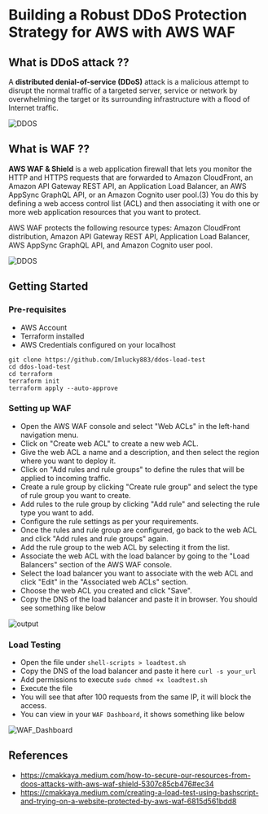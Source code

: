 # Building a Robust DDoS Protection Strategy for AWS with AWS WAF

## What is DDoS attack ??

A **distributed denial-of-service (DDoS)** attack is a malicious attempt to disrupt the normal traffic of a targeted server, service or network by overwhelming the target or its surrounding infrastructure with a flood of Internet traffic.

![DDOS](https://i.imgur.com/PpowK9A.png)

## What is WAF ??

**AWS WAF & Shield** is a web application firewall that lets you monitor the HTTP and HTTPS requests that are forwarded to Amazon CloudFront, an Amazon API Gateway REST API, an Application Load Balancer, an AWS AppSync GraphQL API, or an Amazon Cognito user pool.(3) You do this by defining a web access control list (ACL) and then associating it with one or more web application resources that you want to protect.

AWS WAF protects the following resource types: Amazon CloudFront distribution, Amazon API Gateway REST API, Application Load Balancer, AWS AppSync GraphQL API, and Amazon Cognito user pool.

![DDOS](https://d1tcczg8b21j1t.cloudfront.net/strapi-assets/11_AWS_waf_what_it_is_3_75023d5b21.png)


## Getting Started

### Pre-requisites

+ AWS Account
+ Terraform installed
+ AWS Credentials configured on your localhost

```
git clone https://github.com/Imlucky883/ddos-load-test
cd ddos-load-test
cd terraform
terraform init
terraform apply --auto-approve
```

### Setting up WAF


+ Open the AWS WAF console and select "Web ACLs" in the left-hand navigation menu.
+ Click on "Create web ACL" to create a new web ACL.
+ Give the web ACL a name and a description, and then select the region where you want to deploy it.
+ Click on "Add rules and rule groups" to define the rules that will be applied to incoming traffic.
+ Create a rule group by clicking "Create rule group" and select the type of rule group you want to create.
+ Add rules to the rule group by clicking "Add rule" and selecting the rule type you want to add.
+ Configure the rule settings as per your requirements.
+ Once the rules and rule group are configured, go back to the web ACL and click "Add rules and rule groups" again.
+ Add the rule group to the web ACL by selecting it from the list.
+ Associate the web ACL with the load balancer by going to the "Load Balancers" section of the AWS WAF console.
+ Select the load balancer you want to associate with the web ACL and click "Edit" in the "Associated web ACLs" section.
+ Choose the web ACL you created and click "Save".
+ Copy the DNS of the load balancer and paste it in browser. You should see something like below 

![output](https://i.imgur.com/Q3N5gcV.png)

### Load Testing

+ Open the file under  `shell-scripts > loadtest.sh`
+ Copy the DNS of the load balancer and paste it here `curl -s your_url`
+ Add permissions to execute `sudo chmod +x loadtest.sh`
+ Execute the file
+ You will see that after 100 requests from the same IP, it will block the access.
+ You can view in your `WAF Dashboard`, it shows something like below 

![WAF_Dashboard](https://i.imgur.com/Vg1WWrh.png)

## References

+ https://cmakkaya.medium.com/how-to-secure-our-resources-from-doos-attacks-with-aws-waf-shield-5307c85cb476#ec34
+ https://cmakkaya.medium.com/creating-a-load-test-using-bashscript-and-trying-on-a-website-protected-by-aws-waf-6815d561bdd8

